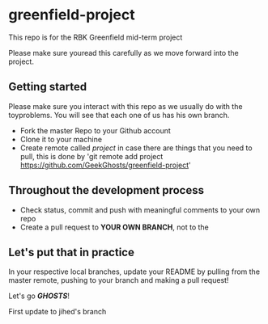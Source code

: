 # greenfield-project
This repo is for the RBK Greenfield mid-term project

Please make sure youread this carefully as we move forward into the project.

## Getting started
Please make sure you interact with this repo as we usually do with the toyproblems. You will see that each one of us has his own branch.

* Fork the master Repo to your Github account
* Clone it to your machine
* Create remote called _project_ in case there are things that you need to pull, this is done by 'git remote add project https://github.com/GeekGhosts/greenfield-project'

## Throughout the development process
* Check status, commit and push with meaningful comments to your own repo
* Create a pull request to **YOUR OWN BRANCH**, not to the

## Let's put that in practice
In your respective local branches, update your README by pulling from the master remote, pushing to your branch and making a pull request!

Let's go _**GHOSTS**_!

First update to jihed's branch
